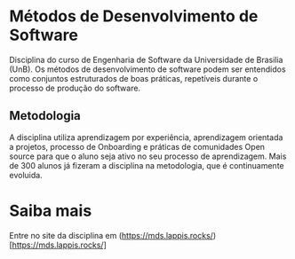 # Métodos de Desenvolvimento de Software

Disciplina do curso de Engenharia de Software da Universidade de Brasilia (UnB). Os métodos de desenvolvimento de software podem ser entendidos como conjuntos estruturados de boas práticas, repetíveis durante o processo de produção do software.


## Metodologia
A disciplina utiliza aprendizagem por experiência, aprendizagem orientada a projetos, processo de Onboarding e práticas de comunidades Open source para que o aluno seja ativo no seu processo de aprendizagem. Mais de 300 alunos já fizeram a disciplina na metodologia, que é continuamente evoluida.


# Saiba mais

Entre no site da disciplina em (https://mds.lappis.rocks/)[https://mds.lappis.rocks/]
